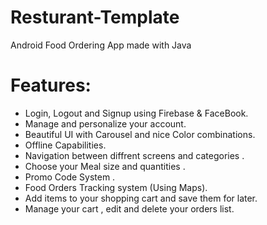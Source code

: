 # Resturant-Template

Android Food Ordering App made with Java 

# Features:
- Login, Logout and Signup using Firebase & FaceBook.
- Manage and personalize your account.
- Beautiful UI with Carousel and nice Color combinations.
- Offline Capabilities.
- Navigation between diffrent screens and categories .
- Choose your Meal size and quantities .
- Promo Code System .
- Food Orders Tracking system (Using Maps).
- Add items to your shopping cart and save them for later.
- Manage your cart , edit and delete your orders list.
